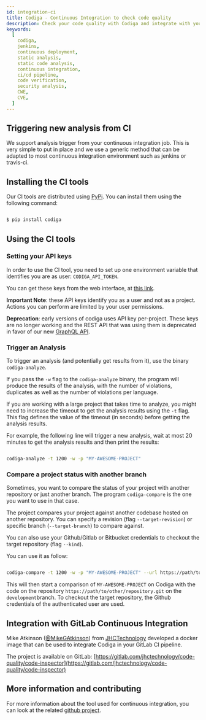 ```yaml
---
id: integration-ci
title: Codiga - Continuous Integration to check code quality
description: Check your code quality with Codiga and integrate with your CI/CD pipeline. Available for 12+ languages and all code hosting platforms. Free 14 days trial.
keywords:
  [
    codiga,
    jenkins,
    continuous deployment,
    static analysis,
    static code analysis,
    continuous integration,
    ci/cd pipeline,
    code verification,
    security analysis,
    CWE,
    CVE,
  ]
---
```


## Triggering new analysis from CI

We support analysis trigger from your continuous integration job. This is very simple
to put in place and we use a generic method that can be adapted to most continuous integration
environment such as jenkins or travis-ci.

## Installing the CI tools

Our CI tools are distributed using [PyPi](https://pypi.org). You can install them
using the following command:

```bash

$ pip install codiga

```

## Using the CI tools

### Setting your API keys

In order to use the CI tool, you need to set up one environment variable that
identifies you are as user: `CODIGA_API_TOKEN`.

You can get these keys from the web interface, at [this link](https://app.codiga.io/api-tokens).

**Important Note**: these API keys identify you as a user and not as a project.
Actions you can perform are limited by your user permissions.

**Deprecation**: early versions of codiga uses API key per-project. These keys are
no longer working and the REST API that was using them is deprecated in favor of our new
[GraphQL API](/docs/api).

### Trigger an Analysis

To trigger an analysis (and potentially get results from it), use the
binary `codiga-analyze`.

If you pass the `-w` flag to the `codiga-analyze` binary, the program will produce
the results of the analysis, with the number of violations, duplicates as well
as the number of violations per language.

If you are working with a large project that takes time to analyze, you might
need to increase the timeout to get the analysis results using the `-t` flag.
This flag defines the value of the timeout (in seconds) before getting the analysis results.

For example, the following line will trigger a new analysis, wait at most 20 minutes
to get the analysis results and then print the results:

```bash

codiga-analyze -t 1200 -w -p "MY-AWESOME-PROJECT"

```

### Compare a project status with another branch

Sometimes, you want to compare the status of your project with another
repository or just another branch. The program `codiga-compare`
is the one you want to use in that case.

The project compares your project against another codebase hosted
on another repository. You can specify a revision (flag `--target-revision`)
or specific branch (`--target-branch`) to compare against.

You can also use your Github/Gitlab or Bitbucket credentials to checkout
the target repository (flag `--kind`).

You can use it as follow:

```bash

codiga-compare -t 1200 -w -p "MY-AWESOME-PROJECT" --url https://path/to/other/repository.git --target-branch development --kind Github

```

This will then start a comparison of `MY-AWESOME-PROJECT` on Codiga
with the code on the repository `https://path/to/other/repository.git` on the `development`branch.
To checkout the target repository, the Github credentials of the authenticated user are used.

## Integration with GitLab Continuous Integration

Mike Atkinson ([@MikeGAtkinson](https://twitter.com/MikeGAtkinson)) from [JHCTechnology](https://twitter.com/JHCTechnology)
developed a docker image that can be used to integrate Codiga
in your GitLab CI pipeline.

The project is available on GitLab: [https://gitlab.com/jhctechnology/code-quality/code-inspector](https://gitlab.com/jhctechnology/code-quality/code-inspector)

## More information and contributing

For more information about the tool used for continuous integration, you can look
at the related [github project](https://github.com/codiga/clitool).
